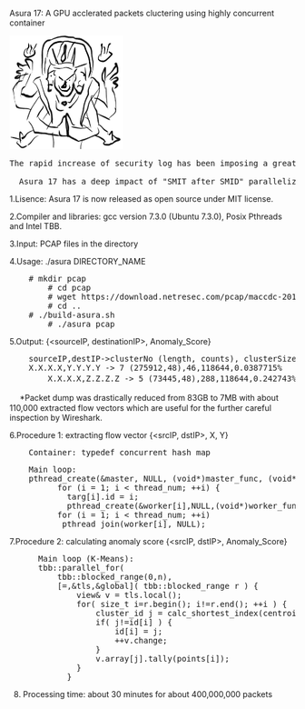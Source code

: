 Asura 17: A GPU acclerated packets cluctering using highly concurrent container<br> 

<img src="asura17.jpeg" width=200 height=200>

<pre>
The rapid increase of security log has been imposing a great burden on security analysts and researchers. Particularly, in the recent several years, we are facing more and more the situation in which we cope with terabyte-scale traffic dump for various purposes such as network forensics, incident response and CTF. Unfortunately, the emergence of terabyte-scale PCAP file has nullified the effectiveness of the most of good old arts of concurrency. Many conventional techniques such as concurrent hashmap, atomic instruction and lock-based mechanism implemented on SIMD architecture are not so practical any longer in the struggle against terabyte-scale PCAP file.

  Asura 17 has a deep impact of "SMIT after SMID" parallelization over the anomaly detection of terabyte-scale traffic dump is reported. The good combination of SMIT and SMID parallelization outperforms the conventional art of concurrency, which enables us process a few terabyte PCAP file with the reasonable computing time.  For example, Asura can execute the anomaly detection of about 3,000,000,000 packets in around 800-1000 minutes (which is feasible for daily cron operation). Asura has two transformation combos (Pthreads→TBB, TBB→Thrust) for achieving drastically faster flow aggregation, feature vector extraction and clustering. SM
</pre>

1.Lisence: Asura 17 is now released as open source under MIT license. 

2.Compiler and libraries: gcc version 7.3.0 (Ubuntu 7.3.0), Posix Pthreads and Intel TBB.

3.Input: PCAP files in the directory 

4.Usage: ./asura DIRECTORY_NAME

<pre>
	# mkdir pcap
        # cd pcap 
        # wget https://download.netresec.com/pcap/maccdc-2012/maccdc2012_*.pcap.gz
        # cd ..
	# ./build-asura.sh 
        # ./asura pcap
</pre>

5.Output: {<sourceIP, destinationIP>, Anomaly_Score}

<pre>
	sourceIP,destIP->clusterNo (length, counts), clusterSize, AllSize, Anomaly_score(%)
	X.X.X.X,Y.Y.Y.Y -> 7 (275912,48),46,118644,0.0387715%
　　　   X.X.X.X,Z.Z.Z.Z -> 5 (73445,48),288,118644,0.242743%
</pre>
　
*Packet dump was drastically reduced from 83GB to 7MB with about 110,000 extracted flow vectors which are useful for the further careful inspection by Wireshark.

6.Procedure 1: extracting flow vector {<srcIP, dstIP>, X, Y}
<pre>
	Container: typedef concurrent_hash_map<unsigned long long, int, HashCompare>
</pre>

<pre>
	Main loop: 
  	pthread_create(&master, NULL, (void*)master_func, (void*)&targ[0]);
    	  for (i = 1; i < thread_num; ++i) { 
        	targ[i].id = i;
       		pthread_create(&worker[i],NULL,(void*)worker_func,(void*)&targ[i]); }
    	  for (i = 1; i < thread_num; ++i) 
 	       pthread_join(worker[i], NULL);
</pre>

7.Procedure 2: calculating anomaly score {<srcIP, dstIP>, Anomaly_Score}
<pre>
	  Main loop (K-Means):
	  tbb::parallel_for(
          tbb::blocked_range<size_t>(0,n),
          [=,&tls,&global]( tbb::blocked_range<size_t> r ) {
              view& v = tls.local();
              for( size_t i=r.begin(); i!=r.end(); ++i ) {
                  cluster_id j = calc_shortest_index(centroid, k , points[i]); 
                  if( j!=id[i] ) {
                      id[i] = j;
                      ++v.change;
                  }
                  v.array[j].tally(points[i]);
              }
            }
</pre>

8. Processing time: about 30 minutes for about 400,000,000 packets

